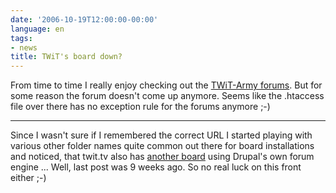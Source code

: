 ```yaml
---
date: '2006-10-19T12:00:00-00:00'
language: en
tags:
- news
title: TWiT's board down?
---
```



From time to time I really enjoy checking out the [TWiT-Army forums](http://twit.tv/forums). But for some reason the forum doesn't come up anymore. Seems like the .htaccess file over there has no exception rule for the forums anymore ;-)

-------------------------------



Since I wasn't sure if I remembered the correct URL I started playing with various other folder names quite common out there for board installations and noticed, that twit.tv also has [another board](http://twit.tv/forum/) using Drupal's own forum engine ... Well, last post was 9 weeks ago. So no real luck on this front either ;-)
